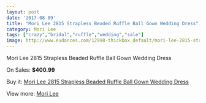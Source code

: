```yaml
---
layout: post
date: '2017-08-09'
title: "Mori Lee 2815 Strapless Beaded Ruffle Ball Gown Wedding Dress"
category: Mori Lee
tags: ["crazy","bridal","ruffle","wedding","sale"]
image: http://www.eudances.com/12998-thickbox_default/mori-lee-2815-strapless-beaded-ruffle-ball-gown-wedding-dress.jpg
---
```

Mori Lee 2815 Strapless Beaded Ruffle Ball Gown Wedding Dress

On Sales: **$400.99**
<a href="https://www.eudances.com/en/mori-lee/3954-mori-lee-2815-strapless-beaded-ruffle-ball-gown-wedding-dress.html"><amp-img layout="responsive" width="600" height="600" src="//www.eudances.com/12998-thickbox_default/mori-lee-2815-strapless-beaded-ruffle-ball-gown-wedding-dress.jpg" alt="Mori Lee 2815 Strapless Beaded Ruffle Ball Gown Wedding Dress 0" /></a>
<a href="https://www.eudances.com/en/mori-lee/3954-mori-lee-2815-strapless-beaded-ruffle-ball-gown-wedding-dress.html"><amp-img layout="responsive" width="600" height="600" src="//www.eudances.com/13002-thickbox_default/mori-lee-2815-strapless-beaded-ruffle-ball-gown-wedding-dress.jpg" alt="Mori Lee 2815 Strapless Beaded Ruffle Ball Gown Wedding Dress 1" /></a>
<a href="https://www.eudances.com/en/mori-lee/3954-mori-lee-2815-strapless-beaded-ruffle-ball-gown-wedding-dress.html"><amp-img layout="responsive" width="600" height="600" src="//www.eudances.com/13001-thickbox_default/mori-lee-2815-strapless-beaded-ruffle-ball-gown-wedding-dress.jpg" alt="Mori Lee 2815 Strapless Beaded Ruffle Ball Gown Wedding Dress 2" /></a>
<a href="https://www.eudances.com/en/mori-lee/3954-mori-lee-2815-strapless-beaded-ruffle-ball-gown-wedding-dress.html"><amp-img layout="responsive" width="600" height="600" src="//www.eudances.com/13000-thickbox_default/mori-lee-2815-strapless-beaded-ruffle-ball-gown-wedding-dress.jpg" alt="Mori Lee 2815 Strapless Beaded Ruffle Ball Gown Wedding Dress 3" /></a>
<a href="https://www.eudances.com/en/mori-lee/3954-mori-lee-2815-strapless-beaded-ruffle-ball-gown-wedding-dress.html"><amp-img layout="responsive" width="600" height="600" src="//www.eudances.com/12999-thickbox_default/mori-lee-2815-strapless-beaded-ruffle-ball-gown-wedding-dress.jpg" alt="Mori Lee 2815 Strapless Beaded Ruffle Ball Gown Wedding Dress 4" /></a>

Buy it: [Mori Lee 2815 Strapless Beaded Ruffle Ball Gown Wedding Dress](https://www.eudances.com/en/mori-lee/3954-mori-lee-2815-strapless-beaded-ruffle-ball-gown-wedding-dress.html "Mori Lee 2815 Strapless Beaded Ruffle Ball Gown Wedding Dress")

View more: [Mori Lee](https://www.eudances.com/en/9-mori-lee "Mori Lee")